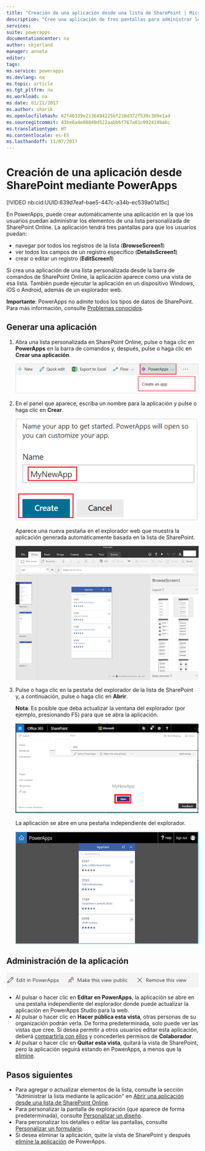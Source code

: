 ```yaml
---
title: "Creación de una aplicación desde una lista de SharePoint | Microsoft Docs"
description: "Cree una aplicación de tres pantallas para administrar los datos en una lista de SharePoint, independientemente de si el sitio es local o está en la nube."
services: 
suite: powerapps
documentationcenter: na
author: skjerland
manager: anneta
editor: 
tags: 
ms.service: powerapps
ms.devlang: na
ms.topic: article
ms.tgt_pltfrm: na
ms.workload: na
ms.date: 01/21/2017
ms.author: sharik
ms.openlocfilehash: 62f46339e2136494225bf218d372f539c389e1ad
ms.sourcegitcommit: 43be6a4e08849d522aabb6f767a81c092419babc
ms.translationtype: HT
ms.contentlocale: es-ES
ms.lasthandoff: 11/07/2017
---
```

# <a name="generate-an-app-from-within-sharepoint-using-powerapps"></a>Creación de una aplicación desde SharePoint mediante PowerApps
[!VIDEO nb:cid:UUID:639d7eaf-bae5-447c-a34b-ec539a01a15c]


En PowerApps, puede crear automáticamente una aplicación en la que los usuarios puedan administrar los elementos de una lista personalizada de SharePoint Online. La aplicación tendrá tres pantallas para que los usuarios puedan:

* navegar por todos los registros de la lista (**BrowseScreen1**)
* ver todos los campos de un registro específico (**DetailsScreen1**)
* crear o editar un registro (**EditScreen1**)

Si crea una aplicación de una lista personalizada desde la barra de comandos de SharePoint Online, la aplicación aparece como una vista de esa lista. También puede ejecutar la aplicación en un dispositivo Windows, iOS o Android, además de un explorador web.

**Importante**: PowerApps no admite todos los tipos de datos de SharePoint. Para más información, consulte [Problemas conocidos](connections/connection-sharepoint-online.md#known-issues).

## <a name="generate-an-app"></a>Generar una aplicación
1. Abra una lista personalizada en SharePoint Online, pulse o haga clic en **PowerApps** en la barra de comandos y, después, pulse o haga clic en **Crear una aplicación**.
   
    ![](./media/generate-app-from-sharepoint-list-interface/generate-new-app.png)
2. En el panel que aparece, escriba un nombre para la aplicación y pulse o haga clic en **Crear**.
   
    ![](./media/generate-app-from-sharepoint-list-interface/enter-app-name.png)
   
    Aparece una nueva pestaña en el explorador web que muestra la aplicación generada automáticamente basada en la lista de SharePoint.
   
    ![](./media/generate-app-from-sharepoint-list-interface/powerapp-studio-for-web.png)  
3. Pulse o haga clic en la pestaña del explorador de la lista de SharePoint y, a continuación, pulse o haga clic en **Abrir**.
   
    **Nota**: Es posible que deba actualizar la ventana del explorador (por ejemplo, presionando F5) para que se abra la aplicación.
   
    ![](./media/generate-app-from-sharepoint-list-interface/open-app-in-browser.png)
   
    La aplicación se abre en una pestaña independiente del explorador.
   
    ![](./media/generate-app-from-sharepoint-list-interface/open-app.png)

## <a name="manage-the-app"></a>Administración de la aplicación
![](./media/generate-app-from-sharepoint-list-interface/command-bar.png)

* Al pulsar o hacer clic en **Editar en PowerApps**, la aplicación se abre en una pestaña independiente del explorador donde puede actualizar la aplicación en PowerApps Studio para la web.
* Al pulsar o hacer clic en **Hacer pública esta vista**, otras personas de su organización podrán verla. De forma predeterminada, solo puede ver las vistas que cree. Si desea permitir a otros usuarios editar esta aplicación, deberá [compartirla con ellos](share-app.md) y concederles permisos de **Colaborador**.
* Al pulsar o hacer clic en **Quitar esta vista**, quitará la vista de SharePoint, pero la aplicación seguirá estando en PowerApps, a menos que la [elimine](delete-app.md).

## <a name="next-steps"></a>Pasos siguientes
* Para agregar o actualizar elementos de la lista, consulte la sección "Administrar la lista mediante la aplicación" en [Abrir una aplicación desde una lista de SharePoint Online](open-app-embedded-in-sharepoint.md).
* Para personalizar la pantalla de exploración (que aparece de forma predeterminada), consulte [Personalizar un diseño](customize-layout-sharepoint.md).
* Para personalizar los detalles o editar las pantallas, consulte [Personalizar un formulario](customize-forms-sharepoint.md).
* Si desea eliminar la aplicación, quite la vista de SharePoint y después [elimine la aplicación](delete-app.md) de PowerApps.

